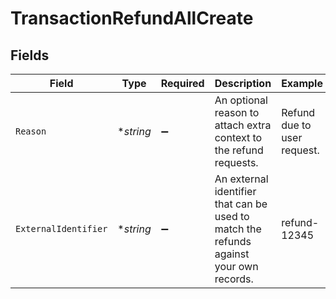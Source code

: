 # TransactionRefundAllCreate


## Fields

| Field                                                                                  | Type                                                                                   | Required                                                                               | Description                                                                            | Example                                                                                |
| -------------------------------------------------------------------------------------- | -------------------------------------------------------------------------------------- | -------------------------------------------------------------------------------------- | -------------------------------------------------------------------------------------- | -------------------------------------------------------------------------------------- |
| `Reason`                                                                               | **string*                                                                              | :heavy_minus_sign:                                                                     | An optional reason to attach extra context to the refund requests.                     | Refund due to user request.                                                            |
| `ExternalIdentifier`                                                                   | **string*                                                                              | :heavy_minus_sign:                                                                     | An external identifier that can be used to match the refunds against your own records. | refund-12345                                                                           |